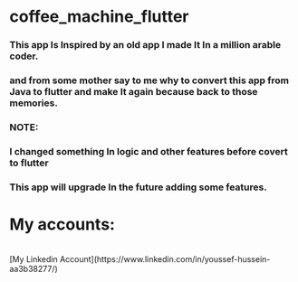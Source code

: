 # coffee_machine_flutter

### This app Is Inspired by an old app I made It In a million arable coder.
### and from some mother say to me why to convert this app from Java to flutter and make It again because back to those memories.
### NOTE:
### I changed something In logic and other features before covert to flutter
### This app will upgrade In the future adding some features.

# My accounts:
<br>
[My Linkedin Account](https://www.linkedin.com/in/youssef-hussein-aa3b38277/)
<br>

